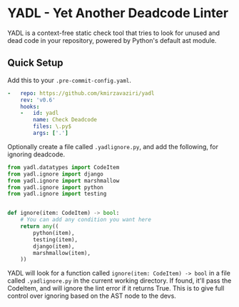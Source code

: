 # YADL - Yet Another Deadcode Linter

YADL is a context-free static check tool that tries to look for unused and dead code in your repository, powered by
Python's default ast module.

## Quick Setup

Add this to your `.pre-commit-config.yaml`.

```yaml
-   repo: https://github.com/kmirzavaziri/yadl
    rev: 'v0.6'
    hooks:
    -   id: yadl
        name: Check Deadcode
        files: \.py$
        args: ['.']
```

Optionally create a file called `.yadlignore.py`, and add the following, for ignoring deadcode.

```python
from yadl.datatypes import CodeItem
from yadl.ignore import django
from yadl.ignore import marshmallow
from yadl.ignore import python
from yadl.ignore import testing


def ignore(item: CodeItem) -> bool:
    # You can add any condition you want here
    return any((
        python(item),
        testing(item),
        django(item),
        marshmallow(item),
    ))
```

YADL will look for a function called `ignore(item: CodeItem) -> bool` in a file called `.yadlignore.py` in the current
working directory. If found, it'll pass the CodeItem, and will ignore the lint error if it returns True. This is to
give full control over ignoring based on the AST node to the devs.
